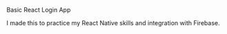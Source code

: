 Basic React Login App

I made this to practice my React Native skills and integration with Firebase.

